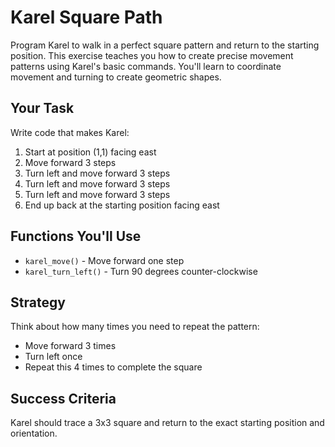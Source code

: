 # Karel Square Path
Program Karel to walk in a perfect square pattern and return to the starting position.
This exercise teaches you how to create precise movement patterns using Karel's basic commands. You'll learn to coordinate movement and turning to create geometric shapes.

## Your Task
Write code that makes Karel:
1. Start at position (1,1) facing east
2. Move forward 3 steps
3. Turn left and move forward 3 steps  
4. Turn left and move forward 3 steps
5. Turn left and move forward 3 steps
6. End up back at the starting position facing east

## Functions You'll Use
- `karel_move()` - Move forward one step
- `karel_turn_left()` - Turn 90 degrees counter-clockwise

## Strategy
Think about how many times you need to repeat the pattern:
- Move forward 3 times
- Turn left once
- Repeat this 4 times to complete the square

## Success Criteria
Karel should trace a 3x3 square and return to the exact starting position and orientation.
